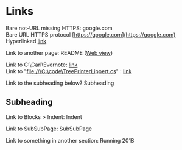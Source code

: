 # Links
Bare not-URL missing HTTPS: google.com  
Bare URL HTTPS protocol [https://google.com](https://google.com)  
Hyperlinked [link](https://google.com)  
  
Link to another page: README  (<a href="https://onedrive.live.com/redir?resid=B81B41017C6A63BD%21142271&amp;page=Edit&amp;wd=target%28Section1.one%7Cb632b508-5e5d-7b44-86b4-1911eb14e196%2FREADME%7Ca6015222-d7e5-5c4a-9616-5954b48be14d%2F%29&amp;wdorigin=703&amp;wdpreservelink=1">Web view</a>)  
  
Link to C:\Carl\Evernote:  [link](file:///C:/Carl/Evernote)  
Link to "[file:///C:\code\TreePrinterLippert.cs](file:///C:/code/TreePrinterLippert.cs)" : <a href="file:///C:/code/TreePrinterLippert.cs">link</a>  
  
Link to the subheading below? Subheading  
  
## Subheading  
  
Link to Blocks &gt; Indent: Indent  
  
Link to SubSubPage: SubSubPage  
  
Link to something in another section: Running 2018  

